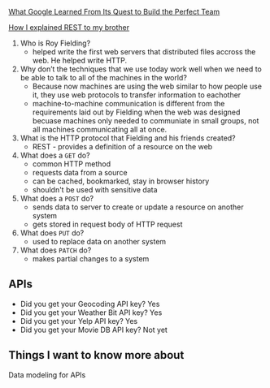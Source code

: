 

[What Google Learned From Its Quest to Build the Perfect Team](https://www.nytimes.com/2016/02/28/magazine/what-google-learned-from-its-quest-to-build-the-perfect-team.html)

[How I explained REST to my brother](https://gist.github.com/brookr/5977550)

1. Who is Roy Fielding?
    - helped write the first web servers that distributed files accross the web. He helped write HTTP.
2. Why don’t the techniques that we use today work well when we need to be able to talk to all of the machines in the world?
    - Because now machines are using the web similar to how people use it, they use web protocols to transfer information to eachother
    - machine-to-machine communication is different from the requirements laid out by Fielding when the web was designed becuase machines only needed to communiate in small groups, not all machines communicating all at once.
3. What is the HTTP protocol that Fielding and his friends created?
    - REST - provides a definition of a resource on the web
4. What does a `GET` do?
    - common HTTP method
    - requests data from a source
    - can be cached, bookmarked, stay in browser history
    - shouldn't be used with sensitive data
5. What does a `POST` do?
    - sends data to server to create or update a resource on another system
    - gets stored in request body of HTTP request
6. What does `PUT` do?
    - used to replace data on another system
7. What does `PATCH` do?
    - makes partial changes to a system

## APIs

- Did you get your Geocoding API key? Yes
- Did you get your Weather Bit API key? Yes
- Did you get your Yelp API key? Yes
- Did you get your Movie DB API key? Not yet

## Things I want to know more about
Data modeling for APIs